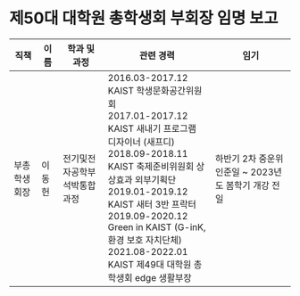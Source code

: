 제50대 대학원 총학생회 부회장 임명 보고
===

| 직책 | 이름 | 학과 및 과정 | 관련 경력 | 임기 |
|---|---|---|---|---|
| 부총학생회장 | 이동헌 | 전기및전자공학부 석박통합과정 | 2016.03-2017.12 KAIST 학생문화공간위원회<br>2017.01-2017.12 KAIST 새내기 프로그램 디자이너 (새프디)<br>2018.09-2018.11 KAIST 축제준비위원회 상상효과 외부기획단<br>2019.01-2019.12 KAIST 새터 3반 프락터<br>2019.09-2020.12 Green in KAIST (G-inK, 환경 보호 자치단체)<br>2021.08-2022.01 KAIST 제49대 대학원 총학생회 edge 생활부장| 하반기 2차 중운위 인준일 ~ 2023년도 봄학기 개강 전일 |
